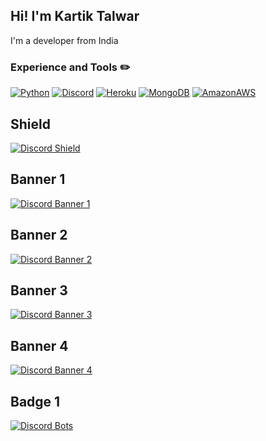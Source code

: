 ## Hi! I'm Kartik Talwar

I'm a developer from India

### Experience and Tools ✏️
[![Python](https://img.shields.io/badge/Python-3776ab?style=for-the-badge&logo=python&logoColor=white)](https://www.python.org/)
[![Discord](https://img.shields.io/badge/Discord-7289DA?style=for-the-badge&logo=discord&logoColor=white)](https://discord.gg/gCmPWtC)
[![Heroku](https://img.shields.io/badge/Heroku-430098?style=for-the-badge&logo=heroku&logoColor=white)](https://heroku.com/)
[![MongoDB](https://img.shields.io/badge/MongoDB-47a248?style=for-the-badge&logo=mongodb&logoColor=white)](https://www.mongodb.com/)
[![AmazonAWS](https://img.shields.io/badge/AmazonAWS-232F3E?style=for-the-badge&logo=amazonaws&logoColor=white)](https://aws.amazon.com/)

## Shield
[![Discord Shield](https://discordapp.com/api/guilds/545956933170102283/widget.png?style=shield)](https://discord.gg/gCmPWtC)

## Banner 1
[![Discord Banner 1](https://discordapp.com/api/guilds/545956933170102283/widget.png?style=banner1)](https://discord.gg/gCmPWtC)

## Banner 2
[![Discord Banner 2](https://discordapp.com/api/guilds/545956933170102283/widget.png?style=banner2)](https://discord.gg/gCmPWtC)

## Banner 3
[![Discord Banner 3](https://discordapp.com/api/guilds/545956933170102283/widget.png?style=banner3)](https://discord.gg/gCmPWtC)

## Banner 4
[![Discord Banner 4](https://discordapp.com/api/guilds/545956933170102283/widget.png?style=banner4)](https://discord.gg/gCmPWtC)

## Badge 1
[![Discord Bots](https://top.gg/api/widget/servers/697463492457922571.svg)](https://top.gg/bot/697463492457922571)
